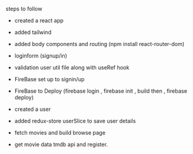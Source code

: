 steps to follow 
- created a react app
- added tailwind 
- added body components and routing (npm install react-router-dom)
- loginform (signup/in)
- validation user util file along with useRef hook
- FireBase set up to signin/up 
- FireBase to Deploy      (firebase login , firebase init , build then , firebase deploy)
- created a user
- added redux-store userSlice  to save user details

- fetch movies and build browse page
- get movie data tmdb api  and register.




